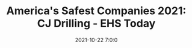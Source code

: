 ---
"title": "America's Safest Companies 2021: CJ Drilling - EHS Today"
"date": "2021-10-22 7:0:0"
"feed_name": "GOOGLENEWSDRILLING"
"feed_website": "https://news.google.com/search?q=drilling%2Bincident&hl=en-US&gl=US&ceid=US:en"
"feed_rss": "https://news.google.com/rss/search?q=drilling%2Bincident&hl=en-US&gl=US&ceid=US:en"
"link": "https://www.ehstoday.com/americas-safest-companies-awards/article/21178729/americas-safest-companies-2021-cj-drilling"
"source": "{'href': 'https://www.ehstoday.com', 'title': 'EHS Today'}"
"file": "_posts/2021-1-1-384e815a24d9f704410eec56c1b487861f0b18d7.md"
"accident": "0"
"drilling": "0"
"dead": "0"
"injured": "0"
"arrested": "0"
"place": "unknown place"
"where": "unknown site"
"causes": "unknown"
"place_uri": "unknown place"
---